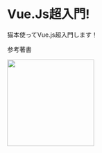 # Vue.Js超入門!
猫本使ってVue.js超入門します！

参考著書

<img src="https://images-na.ssl-images-amazon.com/images/I/51UVfJB%2B8sL._SX351_BO1,204,203,200_.jpg" width="200px">
